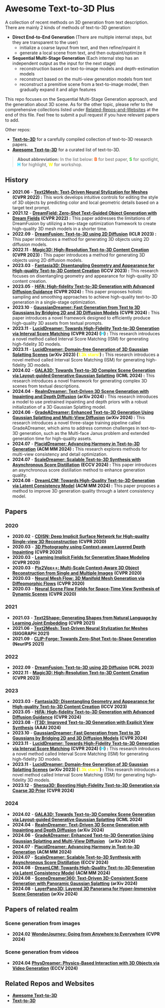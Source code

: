 # Awesome Text-to-3D Plus
A collection of recent methods on 3D generation from text description.
There are mainly 2 kinds of methods of text-to-3D generation:

- **Direct End-to-End Generation**
(There are multiple internal steps, but they are transparent to the user)
    - initialize a coarse layout from text, and then refine/inpaint it
    - generate a local scene from text, and then outpaint/optimize it 
- **Sequential Multi-Stage Generation**
(Each internal step has an independent output as the input for the next stage)
    - reconstruction based on text-to-image models and depth-estimation models
    - reconstruct based on the multi-view generation models from text
    - reconstruct a premitive scene from a text-to-image model, then gradually expand it and align features

This repo focuses on the Sequential Multi-Stage Generation approach, and the generation about 3D scene. As for the other topic, please refer to the comprehensive collections listed under [Related-Repos-and-Websites](##Related-Repos-and-Websites) at the end of this file. Feel free to submit a pull request if you have relevant papers to add.

Other repos:

-   **[Text-to-3D](https://paperswithcode.com/task/text-to-3d)** for a carefully compiled collection of text-to-3D research papers.
-   **[Awesome Text-to-3D](https://github.com/yyeboah/Awesome-Text-to-3D)** for a curated list of text-to-3D.

> **About abbreviation:** In the list below: **<span style="color: hsl(20, 100%, 50%);">B</span>** for best paper, **<span style="color: hsl(120, 70%, 50%);">S</span>** for spotlight, **<span style="color: hsl(190, 100%, 50%);">H</span>** for highlight, **<span style="color: hsl(60, 100%, 50%);">W</span>** for workshop.

## History

- **2021.06** - **[Text2Mesh: Text-Driven Neural Stylization for Meshes](https://arxiv.org/abs/2112.03221)** **(CVPR 2022) :** This work develops intuitive controls for editing the style of 3D objects by predicting color and local geometric details based on a target text prompt.
- **2021.12** - **[DreamField: Zero-Shot Text-Guided Object Generation with Dream Fields](https://arxiv.org/abs/2112.01455)** **(CVPR 2022) :** This paper addresses the limitations of DreamFusion by utilizing a two-stage optimization framework to create high-quality 3D mesh models in a shorter time.
- **2022.09** - **[DreamFusion: Text-to-3D using 2D Diffusion](https://arxiv.org/abs/2209.14988)** **(ICLR 2023) :** This paper introduces a method for generating 3D objects using 2D diffusion models.
- **2022.11** - **[Magic3D: High-Resolution Text-to-3D Content Creation](https://arxiv.org/abs/2211.10440)** **(CVPR 2023) :** This paper introduces a method for generating 3D objects using 2D diffusion models. 
- **2023.03** - **[Fantasia3D: Disentangling Geometry and Appearance for High-quality Text-to-3D Content Creation](https://arxiv.org/abs/2303.13873)** **(ICCV 2023) :** This research focuses on disentangling geometry and appearance for high-quality 3D content creation.
- **2023.05** - **[HiFA: High-fidelity Text-to-3D Generation with Advanced Diffusion Guidance](https://arxiv.org/abs/2305.18766)** **(CVPR 2024) :** This paper proposes holistic sampling and smoothing approaches to achieve high-quality text-to-3D generation in a single-stage optimization.
- **2023.10** - **[GaussianDreamer: Fast Generation from Text to 3D Gaussians by Bridging 2D and 3D Diffusion Models](https://arxiv.org/abs/2310.08529)** **(CVPR 2024) :** This paper introduces a novel framework designed to efficiently produce high-quality 3D assets from textual prompts.
- **2023.11** - **[LucidDreamer: Towards High-Fidelity Text-to-3D Generation via Interval Score Matching](https://arxiv.org/abs/2311.11284)** **(CVPR 2024) (<span style="color: hsl(190, 100%, 50%);">H</span>) :** This research introduces a novel method called Interval Score Matching (ISM) for generating high-fidelity 3D models.
- **2023.11** - **[LucidDreamer: Domain-free Generation of 3D Gaussian Splatting Scenes](https://arxiv.org/abs/2311.13384)** **(arXiv 2023) (<span style="color: hsl(60, 150%, 50%);">1.3k stars!</span>) :** This research introduces a novel method called Interval Score Matching (ISM) for generating high-fidelity 3D models.
- **2024.02** - **[GALA3D: Towards Text-to-3D Complex Scene Generation via Layout-guided Generative Gaussian Splatting](https://arxiv.org/abs/2402.07207)** **(ICML 2024) :** This research introduces a novel framework for generating complex 3D scenes from textual descriptions.
- **2024.04** - **[RealmDreamer: Text-Driven 3D Scene Generation with Inpainting and Depth Diffusion](https://arxiv.org/abs/2404.07199)** **(arXiv 2024) :** This research introduces a model to use pretrained inpainting and depth priors with a robust initialization of a 3D Gaussian Splatting model. 
- **2024.06** - **[GradeADreamer: Enhanced Text-to-3D Generation Using Gaussian Splatting and Multi-View Diffusion](https://arxiv.org/abs/2406.09850)** **(arXiv 2024) :** This research introduces a novel three-stage training pipeline called GradeADreamer, which aims to address common challenges in text-to-3D generation, such as the Multi-face Janus problem and extended generation time for high-quality assets.
- **2024.07** - **[PlacidDreamer: Advancing Harmony in Text-to-3D Generation](https://arxiv.org/abs/2407.13976)** **(ACM MM 2024) :** This research explores methods for multi-view consistency and detail optimization.
- **2024.07** - **[ScaleDreamer: Scalable Text-to-3D Synthesis with Asynchronous Score Distillation](https://arxiv.org/abs/2407.02040)** **(ECCV 2024) :** This paper introduces an asynchronous score distillation method to enhance generation quality.
- **2024.08** - **[DreamLCM: Towards High-Quality Text-to-3D Generation via Latent Consistency Model](https://arxiv.org/abs/2408.02993)** **(ACM MM 2024) :** This paper proposes a method to improve 3D generation quality through a latent consistency model.

## Papers

### **2020**
- **2020.02** - **[CDISN: Deep Implicit Surface Network for High-quality Single-view 3D Reconstruction](https://arxiv.org/abs/1905.10711)** **(CVPR 2020)**
- **2020.03** - **[3D Photography using Context-aware Layered Depth Inpainting](https://arxiv.org/abs/2004.04727)** **(CVPR 2020)** 
- **2020.03** - **[Learning Implicit Fields for Generative Shape Modeling](https://arxiv.org/abs/1905.10711)** **(CVPR 2020)**
- **2020.03** - **[Pix2Vox++: Multi-Scale Context-Aware 3D Object Reconstruction from Single and Multiple Images](https://arxiv.org/abs/1901.11153)** **(CVPR 2020)**
- **2020.03** - **[Neural Mesh Flow: 3D Manifold Mesh Generation via Diffeomorphic Flows](https://arxiv.org/abs/2007.10973)** **(CVPR 2020)**
-  **2020.03** - **[Neural Scene Flow Fields for Space-Time View Synthesis of Dynamic Scenes](https://arxiv.org/abs/2011.13084)** **(CVPR 2020)**

### **2021**
- **2021.03** - **[Text2Shape: Generating Shapes from Natural Language by Learning Joint Embedding](https://arxiv.org/abs/1803.08495)** **(CVPR 2021)**
- **2021.06** - **[Text2Mesh: Text-Driven Neural Stylization for Meshes](https://arxiv.org/abs/2112.03221)** **(SIGGRAPH 2021)**
- **2021.09** - **[CLIP-Forge: Towards Zero-Shot Text-to-Shape Generation](https://arxiv.org/abs/2110.02624)** **(NeurIPS 2021)**

### **2022**
- **2022.09** - **[DreamFusion: Text-to-3D using 2D Diffusion](https://arxiv.org/abs/2209.14988)** **(ICRL 2023)**
- **2022.11** - **[Magic3D: High-Resolution Text-to-3D Content Creation](https://arxiv.org/abs/2211.10440)** **(CVPR 2023)**

### **2023**
- **2023.03** - **[Fantasia3D: Disentangling Geometry and Appearance for High-quality Text-to-3D Content Creation](https://arxiv.org/abs/2303.13873)** **(ICCV 2023)**
- **2023.05** - **[HiFA: High-fidelity Text-to-3D Generation with Advanced Diffusion Guidance](https://arxiv.org/abs/2305.18766)** **(CVPR 2024)** 
- **2023.08** - **[IT3D: Improved Text-to-3D Generation with Explicit View Synthesis](https://arxiv.org/abs/2308.11473)** **(AAAI 2024)**
- **2023.10** - **[GaussianDreamer: Fast Generation from Text to 3D Gaussians by Bridging 2D and 3D Diffusion Models](https://arxiv.org/abs/2310.08529)** **(CVPR 2024)**
- **2023.11** - **[LucidDreamer: Towards High-Fidelity Text-to-3D Generation via Interval Score Matching](https://arxiv.org/abs/2311.11284)** **(CVPR 2024) (<span style="color: hsl(190, 100%, 50%);">H</span>) :** This research introduces a novel method called Interval Score Matching (ISM) for generating high-fidelity 3D models.
- **2023.11** - **[LucidDreamer: Domain-free Generation of 3D Gaussian Splatting Scenes](https://arxiv.org/abs/2311.13384)** **(arXiv 2023) (<span style="color: hsl(60, 150%, 50%);">1.3k stars!</span>) :** This research introduces a novel method called Interval Score Matching (ISM) for generating high-fidelity 3D models.
- **2023.12** - **[Sherpa3D: Boosting High-Fidelity Text-to-3D Generation via Coarse 3D Prior](https://arxiv.org/abs/2312.06655)** **(CVPR 2024)** 

### **2024**
- **2024.02** - **[GALA3D: Towards Text-to-3D Complex Scene Generation via Layout-guided Generative Gaussian Splatting](https://arxiv.org/abs/2402.07207)** **(ICML 2024)** 
- **2024.04** - **[RealmDreamer: Text-Driven 3D Scene Generation with Inpainting and Depth Diffusion](https://arxiv.org/abs/2404.07199)** **(arXiv 2024)**
- **2024.06** - **[GradeADreamer: Enhanced Text-to-3D Generation Using Gaussian Splatting and Multi-View Diffusion](https://arxiv.org/abs/2406.09850)** **（arXiv 2024)**
- **2024.07** - **[PlacidDreamer: Advancing Harmony in Text-to-3D Generation](https://arxiv.org/abs/2407.13976)** **(ACM MM 2024)** 
- **2024.07** - **[ScaleDreamer: Scalable Text-to-3D Synthesis with Asynchronous Score Distillation](https://arxiv.org/abs/2407.02040)** **(ECCV 2024)** 
- **2024.08** - **[DreamLCM: Towards High-Quality Text-to-3D Generation via Latent Consistency Model](https://arxiv.org/abs/2408.02993)** **(ACM MM 2024)**
- **2024.08** - **[SceneDreamer360: Text-Driven 3D-Consistent Scene Generation with Panoramic Gaussian Splatting](https://arxiv.org/html/2408.13711v1)** **(arXiv 2024)**
- **2024.08** - **[LayerPano3D: Layered 3D Panorama for Hyper-Immersive Scene Generation](https://arxiv.org/abs/2408.13252)** **(arXiv 2024)**

## Papers of related realm
### Scene generation from images
- **2024.02** **[WonderJourney: Going from Anywhere to Everywhere](https://arxiv.org/abs/2312.03884)** **(CVPR 2024)** 

### Scene generation from videos
- **2024.04** **[PhysDreamer: Physics-Based Interaction with 3D Objects via Video Generation](https://arxiv.org/abs/2404.13026)** **(ECCV 2024)** 

## Related Repos and Websites
- **[Awesome Text-to-3D](https://github.com/yyeboah/Awesome-Text-to-3D)**
- **[Text-to-3D](https://paperswithcode.com/task/text-to-3d)**

